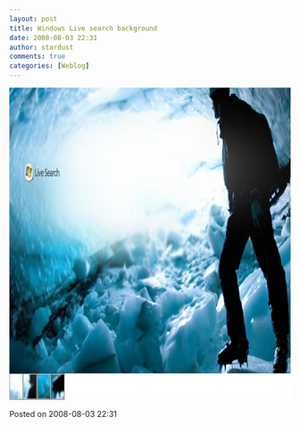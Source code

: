 ```yaml
---
layout: post
title: Windows Live search background
date: 2008-08-03 22:31
author: stardust
comments: true
categories: [Weblog]
---
```

<a href="/wp-content/uploads/2008/08/windowslivesearch_bg-787659.jpg"><img class="alignnone size-full wp-image-464" src="/wp-content/uploads/2008/08/windowslivesearch_bg-787659.jpg" alt="windowslivesearch_bg-787659" width="958" height="559" /></a>

Posted on 2008-08-03 22:31
